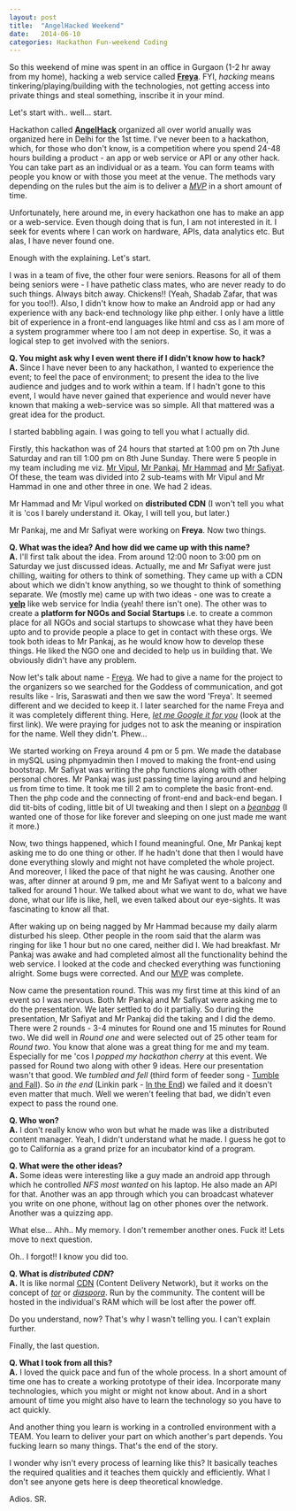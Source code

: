 ```yaml
---
layout: post
title:  "AngelHacked Weekend"
date:   2014-06-10
categories: Hackathon Fun-weekend Coding
---
```


So this weekend of mine was spent in an office in Gurgaon (1-2 hr away from my home), hacking a web service called [**Freya**][1]. FYI, *hacking* means tinkering/playing/building with the technologies, not getting access into private things and steal something, inscribe it in your mind.

Let's start with.. well... start.  

Hackathon called [**AngelHack**][2] organized all over world anually was organized here in Delhi for the 1st time. I've never been to a hackathon, which, for those who don't know, is a competition where you spend 24-48 hours building a product - an app or web service or API or any other hack. You can take part as an individual or as a team. You can form teams with people you know or with those you meet at the venue. The methods vary depending on the rules but the aim is to deliver a [*MVP*][10] in a short amount of time.  

Unfortunately, here around me, in every hackathon one has to make an app or a web-service. Even though doing that is fun, I am not interested in it. I seek for events where I can work on hardware, APIs, data analytics etc. But alas, I have never found one.

Enough with the explaining. Let's start.

I was in a team of five, the other four were seniors. Reasons for all of them being seniors were - I have pathetic class mates, who are never ready to do such things. Always bitch away. Chickens!! (Yeah, Shadab Zafar, that was for you too!!). Also, I didn't know how to make an Android app or had any experience with any back-end technology like php either. I only have a little bit of experience in a front-end languages like html and css as I am more of a system programmer where too I am not deep in expertise. So, it was a logical step to get involved with the seniors.

**Q. You might ask why I even went there if I didn't know how to hack?**  
**A.** Since I have never been to any hackathon, I wanted to experience the event; to feel the pace of environment; to present the idea to the live audience and judges and to work within a team. If I hadn't gone to this event, I would have never gained that experience and would never have known that making a web-service was so simple. All that mattered was a great idea for the product.

I started babbling again. I was going to tell you what I actually did.

Firstly, this hackathon was of 24 hours that started at 1:00 pm on 7th June Saturday and ran till 1:00 pm on 8th June Sunday. There were 5 people in my team including me viz. [Mr Vipul][3], [Mr Pankaj][4], [Mr Hammad][5] and [Mr Safiyat][6]. Of these, the team was divided into 2 sub-teams with Mr Vipul and Mr Hammad in one and other three in one. We had 2 ideas.  

Mr Hammad and Mr Vipul worked on **distributed CDN** (I won't tell you what it is 'cos I barely understand it. Okay, I will tell you, but later.)

Mr Pankaj, me and Mr Safiyat were working on **Freya**. Now two things.

**Q. What was the idea? And how did we came up with this name?**  
**A.** I'll first talk about the idea. From around 12:00 noon to 3:00 pm on Saturday we just discussed ideas. Actually, me and Mr Safiyat were just chilling, waiting for others to think of something. They came up with a CDN about which we didn't know anything, so we thought to think of something separate. We (mostly me) came up with two ideas - one was to create a [**yelp**][7] like web service for India (yeah! there isn't one). The other was to create a **platform for NGOs and Social Startups** i.e. to create a common place for all NGOs and social startups to showcase what they have been upto and to provide people a place to get in contact with these orgs. We took both ideas to Mr Pankaj, as he would know how to develop these things. He liked the NGO one and decided to help us in building that. We obviously didn't have any problem.  

Now let's talk about name - [Freya][1]. We had to give a name for the project to the organizers so we searched for the Goddess of communication, and got results like - Iris, Saraswati and then we saw the word 'Freya'. It seemed different and we decided to keep it. I later searched for the name Freya and it was completely different thing. Here, [*let me Google it for you*][8] (look at the first link). We were praying for judges not to ask the meaning or inspiration for the name. Well they didn't. Phew...

We started working on Freya around 4 pm or 5 pm. We made the database in mySQL using phpmyadmin then I moved to making the front-end using bootstrap. Mr Safiyat was writing the php functions along with other personal chores. Mr Pankaj was just passing time laying around and helping us from time to time. It took me till 2 am to complete the basic front-end. Then the php code and the connecting of front-end and back-end began. I did tit-bits of coding, little bit of UI tweaking and then I slept on a [*beanbag*][9] (I wanted one of those for like forever and sleeping on one just made me want it more.)

Now, two things happened, which I found meaningful. One, Mr Pankaj kept asking me to do one thing or other. If he hadn't done that then I would have done everything slowly and might not have completed the whole project. And moreover, I liked the pace of that night he was causing. Another one was, after dinner at around 9 pm, me and Mr Safiyat went to a balcony and talked for around 1 hour. We talked about what we want to do, what we have done, what our life is like, hell, we even talked about our eye-sights. It was fascinating to know all that.

After waking up on being nagged by Mr Hammad because my daily alarm disturbed his sleep. Other people in the room said that the alarm was ringing for like 1 hour but no one cared, neither did I. We had breakfast. Mr Pankaj was awake and had completed almost all the functionality behind the web service. I looked at the code and checked everything was functioning alright. Some bugs were corrected. And our [MVP][10] was complete.  

Now came the presentation round. This was my first time at this kind of an event so I was nervous. Both Mr Pankaj and Mr Safiyat were asking me to do the presentation. We later settled to do it partially. So during the presentation, Mr Safiyat and Mr Pankaj did the taking and I did the demo.  
There were 2 rounds - 3-4 minutes for Round one and 15 minutes for Round two. We did well in *Round one* and were selected out of 25 other team for *Round two*. You know that alone was a great thing for me and my team. Especially for me 'cos I *popped my hackathon cherry* at this event. We passed for Round two along with other 9 ideas. Here our presentation wasn't that good. We *tumbled and fell* (third form of feeder song - [Tumble and Fall][11]). So *in the end* (Linkin park - [In the End][12]) we failed and it doesn't even matter that much. Well we weren't feeling that bad, we didn't even expect to pass the round one.

**Q. Who won?**  
**A.** I don't really know who won but what he made was like a distributed content manager. Yeah, I didn't understand what he made. I guess he got to go to California as a grand prize for an incubator kind of a program.

**Q. What were the other ideas?**  
**A.** Some ideas were interesting like a guy made an android app through which he controlled *NFS most wanted* on his laptop. He also made an API for that. Another was an app through which you can broadcast whatever you write on one phone, without lag on other phones over the network. Another was a quizzing app. 

What else... Ahh.. My memory. I don't remember another ones. Fuck it! Lets move to next question.

Oh.. I forgot!! I know you did too.  

**Q. What is *distributed CDN*?**  
**A.** It is like normal [CDN][15] (Content Delivery Network), but it works on the concept of [*tor*][13] or [*diaspora*][14]. Run by the community. The content will be hosted in the individual's RAM which will be lost after the power off. 

Do you understand, now? That's why I wasn't telling you. I can't explain further.

Finally, the last question.  

**Q. What I took from all this?**  
**A.** I loved the quick pace and fun of the whole process. In a short amount of time one has to create a working prototype of their idea. Incorporate many technologies, which you might or might not know about. And in a short amount of time you might also have to learn the technology so you have to act quickly.

And another thing you learn is working in a controlled environment with a TEAM. You learn to deliver your part on which another's part depends. You fucking learn so many things. That's the end of the story.

I wonder why isn't every process of learning like this? It basically teaches the required qualities and it teaches them quickly and efficiently. What I don't see anyone gets here is deep theoretical knowledge.

Adios. SR.


[1]: https://github.com/TrigonaMinima/Crowd-Advertise
[2]: http://www.angelhack.com/
[3]: https://github.com/vipulnayyar
[4]: https://github.com/pankajksharma
[5]: https://github.com/hammadhaleem
[6]: https://github.com/Safiyat
[7]: http://www.yelp.com/
[8]: http://lmgtfy.com/?q=freya
[9]: http://static.giantbomb.com/uploads/original/7/72889/1487261-king_20beanbag_20__20royal_20vinyl.jpg
[10]: http://en.wikipedia.org/wiki/Minimum_viable_product
[11]: https://www.youtube.com/watch?v=2sVSml7Bk3g
[12]: https://www.youtube.com/watch?v=1yw1Tgj9-VU
[13]: https://www.torproject.org/
[14]: https://joindiaspora.com/
[15]: http://en.wikipedia.org/wiki/Content_delivery_network
